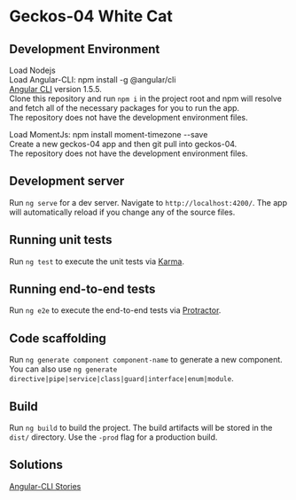 # Geckos-04 White Cat

## Development Environment

Load Nodejs<br>
Load Angular-CLI: npm install -g @angular/cli<br>
    [Angular CLI](https://github.com/angular/angular-cli) version 1.5.5.<br>
Clone this repository and run `npm i` in the project root and npm will resolve and fetch all of the necessary packages for you to run the app. <br>
The repository does not have the development environment files.

Load MomentJs: npm install moment-timezone --save<br>
Create a new geckos-04 app and then git pull into geckos-04.<br>
The repository does not have the development environment files.

## Development server

Run `ng serve` for a dev server. Navigate to `http://localhost:4200/`.
The app will automatically reload if you change any of the source files.

## Running unit tests

Run `ng test` to execute the unit tests via [Karma](https://karma-runner.github.io).

## Running end-to-end tests

Run `ng e2e` to execute the end-to-end tests via [Protractor](http://www.protractortest.org/).

## Code scaffolding

Run `ng generate component component-name` to generate a new component.
You can also use `ng generate directive|pipe|service|class|guard|interface|enum|module`.

## Build

Run `ng build` to build the project. The build artifacts will be stored in the `dist/` directory. Use the `-prod` flag for a production build.

## Solutions

[Angular-CLI Stories](https://github.com/angular/angular-cli/wiki/stories)
